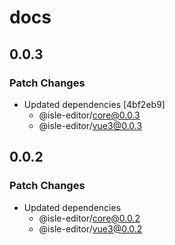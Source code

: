 # docs

## 0.0.3

### Patch Changes

- Updated dependencies [4bf2eb9]
  - @isle-editor/core@0.0.3
  - @isle-editor/vue3@0.0.3

## 0.0.2

### Patch Changes

- Updated dependencies
  - @isle-editor/core@0.0.2
  - @isle-editor/vue3@0.0.2

